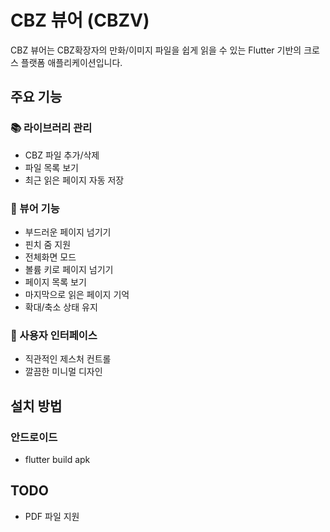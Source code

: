 # CBZ 뷰어 (CBZV)

CBZ 뷰어는 CBZ확장자의 만화/이미지 파일을 쉽게 읽을 수 있는 Flutter 기반의 크로스 플랫폼 애플리케이션입니다.

## 주요 기능

### 📚 라이브러리 관리
- CBZ 파일 추가/삭제
- 파일 목록 보기
- 최근 읽은 페이지 자동 저장

### 📖 뷰어 기능
- 부드러운 페이지 넘기기
- 핀치 줌 지원
- 전체화면 모드
- 볼륨 키로 페이지 넘기기
- 페이지 목록 보기
- 마지막으로 읽은 페이지 기억
- 확대/축소 상태 유지

### 🎨 사용자 인터페이스
- 직관적인 제스처 컨트롤
- 깔끔한 미니멀 디자인

## 설치 방법

### 안드로이드
- flutter build apk

## TODO
- PDF 파일 지원
